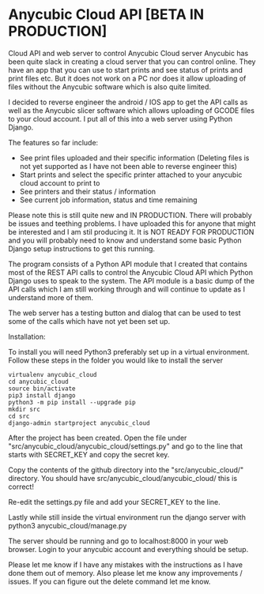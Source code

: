 # Anycubic Cloud API [BETA IN PRODUCTION]
Cloud API and web server to control Anycubic Cloud server
Anycubic has been quite slack in creating a cloud server that you can control online. They have an app that you can use to start prints and see status of prints and print files etc. But it does not work on a PC nor does it allow uploading of files without the Anycubic software which is also quite limited.

I decided to reverse engineer the android / IOS app to get the API calls as well as the Anycubic slicer software which allows uploading of GCODE files to your cloud account. I put all of this into a web server using Python Django.

The features so far include:
- See print files uploaded and their specific information (Deleting files is not yet supported as I have not been able to reverse engineer this)
- Start prints and select the specific printer attached to your anycubic cloud account to print to
- See printers and their status / information
- See current job information, status and time remaining

Please note this is still quite new and IN PRODUCTION. There will probably be issues and teething problems. I have uploaded this for anyone that might be interested and I am stil producing it. It is NOT READY FOR PRODUCTION and you will probably need to know and understand some basic Python Django setup instructions to get this running.

The program consists of a Python API module that I created that contains most of the REST API calls to control the Anycubic Cloud API which Python Django uses to speak to the system. The API module is a basic dump of the API calls which I am still working through and will continue to update as I understand more of them.

The web server has a testing button and dialog that can be used to test some of the calls which have not yet been set up.

Installation:

To install you will need Python3 preferably set up in a virtual environment.
Follow these steps in the folder you would like to install the server

    virtualenv anycubic_cloud
    cd anycubic_cloud
    source bin/activate
    pip3 install django
    python3 -m pip install --upgrade pip
    mkdir src
    cd src
    django-admin startproject anycubic_cloud
    
After the project has been created. Open the file under "src/anycubic_cloud/anycubic_cloud/settings.py" and go to the line that starts with SECRET_KEY and copy the secret key.

Copy the contents of the github directory into the "src/anycubic_cloud/" directory. You should have src/anycubic_cloud/anycubic_cloud/ this is correct!

Re-edit the settings.py file and add your SECRET_KEY to the line.

Lastly while still inside the virtual environment run the django server with
    python3 anycubic_cloud/manage.py

The server should be running and go to localhost:8000 in your web browser. Login to your anycubic account and everything should be setup.

Please let me know if I have any mistakes with the instructions as I have done them out of memory.
Also please let me know any improvements / issues.
If you can figure out the delete command let me know.
